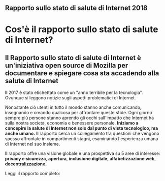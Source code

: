 ## Rapporto sullo stato di salute di Internet 2018

# Cos'è il rapporto sullo stato di salute di Internet?
## Il **Rapporto sullo stato di salute di Internet** è un'iniziativa open source di Mozilla per documentare e spiegare cosa sta accadendo alla salute di Internet

Il 2017 è stato etichettato come un "anno terribile per la tecnologia". Ovunque si leggono notizie sugli aspetti problematici di Internet.

Nonostante ciò utenti in tutto il mondo stanno anche comunicando, insegnando e creando qualcosa per affrontare queste sfide. Ogni giorno sempre più persone stanno aprendo gli occhi sull'impatto che Internet ha sulla nostra società, economia e benessere personale. **Iniziamo a concepire la salute di Internet non solo dal punto di vista tecnologico, ma anche umano.** Il rapporto cerca un collegamento tra questioni che vengono spesso affrontate in compartimenti stagni, esaminando l'esperienza umana di Internet nel suo insieme.

Il rapporto offre una visione globale e una prospettiva su 5 aree di interesse: **privacy e sicurezza**, **apertura**, **inclusione digitale**, **alfabetizzazione web**, **decentralizzazione**.

Leggi il rapporto completo:
